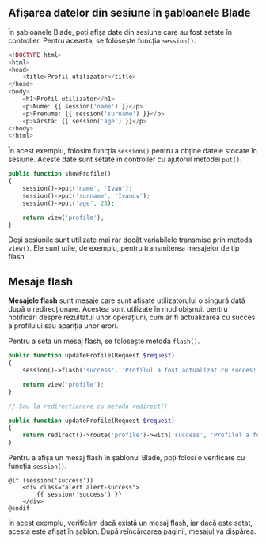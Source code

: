 ## Afișarea datelor din sesiune în șabloanele Blade

În șabloanele Blade, poți afișa date din sesiune care au fost setate în controller. Pentru aceasta, se folosește funcția `session()`.

```php
<!DOCTYPE html>
<html>
<head>
    <title>Profil utilizator</title>
</head>
<body>
    <h1>Profil utilizator</h1>
    <p>Nume: {{ session('name') }}</p>
    <p>Prenume: {{ session('surname') }}</p>
    <p>Vârstă: {{ session('age') }}</p>
</body>
</html>
```

În acest exemplu, folosim funcția `session()` pentru a obține datele stocate în sesiune. Aceste date sunt setate în controller cu ajutorul metodei `put()`.

```php
public function showProfile()
{
    session()->put('name', 'Ivan');
    session()->put('surname', 'Ivanov');
    session()->put('age', 25);

    return view('profile');
}
```

Deși sesiunile sunt utilizate mai rar decât variabilele transmise prin metoda `view()`. Ele sunt utile, de exemplu, pentru transmiterea mesajelor de tip flash.

## Mesaje flash

**Mesajele flash** sunt mesaje care sunt afișate utilizatorului o singură dată după o redirecționare. Acestea sunt utilizate în mod obișnuit pentru notificări despre rezultatul unor operațiuni, cum ar fi actualizarea cu succes a profilului sau apariția unor erori.

Pentru a seta un mesaj flash, se folosește metoda `flash()`.

```php
public function updateProfile(Request $request)
{
    session()->flash('success', 'Profilul a fost actualizat cu succes!');

    return view('profile');
}

// Sau la redirecționare cu metoda redirect()

public function updateProfile(Request $request)
{
    return redirect()->route('profile')->with('success', 'Profilul a fost actualizat cu succes!');
}
```

Pentru a afișa un mesaj flash în șablonul Blade, poți folosi o verificare cu funcția `session()`.

```blade
@if (session('success'))
    <div class="alert alert-success">
        {{ session('success') }}
    </div>
@endif
```

În acest exemplu, verificăm dacă există un mesaj flash, iar dacă este setat, acesta este afișat în șablon. După reîncărcarea paginii, mesajul va dispărea.